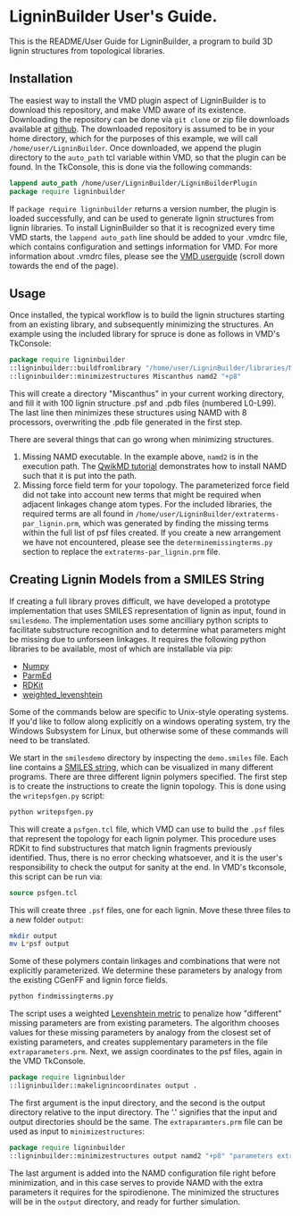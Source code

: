 # LigninBuilder User's Guide.
This is the README/User Guide for LigninBuilder, a program to build 3D lignin structures from topological libraries.

## Installation

The easiest way to install the VMD plugin aspect of LigninBuilder is to download this repository, and make VMD aware of its existence. Downloading the repository can be done via `git clone` or zip file downloads available at [github](https://github.com/jvermaas/LigninBuilder). The downloaded repository is assumed to be in your home directory, which for the purposes of this example, we will call `/home/user/LigninBuilder`. Once downloaded, we append the plugin directory to the `auto_path` tcl variable within VMD, so that the plugin can be found. In the TkConsole, this is done via the following commands:
```tcl
lappend auto_path /home/user/LigninBuilder/LigninBuilderPlugin
package require ligninbuilder
```
If `package require ligninbuilder` returns a version number, the plugin is loaded successfully, and can be used to generate lignin structures from lignin libraries.
To install LigninBuilder so that it is recognized every time VMD starts, the `lappend auto_path` line should be added to your .vmdrc file, which contains configuration and settings information for VMD. For more information about .vmdrc files, please see the [VMD userguide](https://www.ks.uiuc.edu/Research/vmd/current/ug/ug.html) (scroll down towards the end of the page).

## Usage

Once installed, the typical workflow is to build the lignin structures starting from an existing library, and subsequently minimizing the structures. An example using the included library for spruce is done as follows in VMD's TkConsole:
```tcl
package require ligninbuilder
::ligninbuilder::buildfromlibrary "/home/user/LigninBuilder/libraries/Miscanthus Library.txt" Miscanthus
::ligninbuilder::minimizestructures Miscanthus namd2 "+p8"
```
This will create a directory "Miscanthus" in your current working directory, and fill it with 100 lignin structure .psf and .pdb files (numbered L0-L99).
The last line then minimizes these structures using NAMD with 8 processors, overwriting the .pdb file generated in the first step.

There are several things that can go wrong when minimizing structures.
1. Missing NAMD executable. In the example above, `namd2` is in the execution path. The [QwikMD tutorial](https://www.ks.uiuc.edu/Training/Tutorials/qwikmd/qwikmd-tutorial.pdf) demonstrates how to install NAMD such that it is put into the path.
2. Missing force field term for your topology. The parameterized force field did not take into account new terms that might be required when adjacent linkages change atom types. For the included libraries, the required terms are all found in `/home/user/LigninBuilder/extraterms-par_lignin.prm`, which was generated by finding the missing terms within the full list of psf files created. If you create a new arrangement we have not encountered, please see the `determinemissingterms.py` section to replace the `extraterms-par_lignin.prm` file.

## Creating Lignin Models from a SMILES String

If creating a full library proves difficult, we have developed a prototype implementation that uses SMILES representation of lignin as input, found in `smilesdemo`. The implementation uses some ancilliary python scripts to facilitate substructure recognition and to determine what parameters might be missing due to unforseen linkages. It requires the following python libraries to be available, most of which are installable via pip:

- [Numpy](https://pypi.org/project/numpy/)
- [ParmEd](https://pypi.org/project/ParmEd/)
- [RDKit](https://www.rdkit.org/docs/Install.html)
- [weighted_levenshtein](https://pypi.org/project/weighted-levenshtein/)

Some of the commands below are specific to Unix-style operating systems. If you'd like to follow along explicitly on a windows operating system, try the Windows Subsystem for Linux, but otherwise some of these commands will need to be translated.

We start in the `smilesdemo` directory by inspecting the `demo.smiles` file. Each line contains a [SMILES string](https://en.wikipedia.org/wiki/Simplified_molecular-input_line-entry_system), which can be visualized in many different programs. There are three different lignin polymers specified. The first step is to create the instructions to create the lignin topology. This is done using the `writepsfgen.py` script:
```bash
python writepsfgen.py
```
This will create a `psfgen.tcl` file, which VMD can use to build the `.psf` files that represent the topology for each lignin polymer. This procedure uses RDKit to find substructures that match lignin fragments previously identified. Thus, there is no error checking whatsoever, and it is the user's responsibility to check the output for sanity at the end. In VMD's tkconsole, this script can be run via:
```tcl
source psfgen.tcl
```
This will create three `.psf` files, one for each lignin. Move these three files to a new folder `output`:
```bash
mkdir output
mv L*psf output
```
Some of these polymers contain linkages and combinations that were not explicitly parameterized. We determine these parameters by analogy from the existing CGenFF and lignin force fields.
```bash
python findmissingterms.py
```
The script uses a weighted [Levenshtein metric](https://en.wikipedia.org/wiki/Levenshtein_distance) to penalize how "different" missing parameters are from existing parameters. The algorithm chooses values for these missing parameters by analogy from the closest set of existing parameters, and creates supplementary parameters in the file `extraparameters.prm`. Next, we assign coordinates to the psf files, again in the VMD TkConsole.
```tcl
package require ligninbuilder
::ligninbuilder::makelignincoordinates output .
```
The first argument is the input directory, and the second is the output directory relative to the input directory. The '.' signifies that the input and output directories should be the same. The `extraparamters.prm` file can be used as input to `minimizestructures`:
```tcl
package require ligninbuilder
::ligninbuilder::minimizestructures output namd2 "+p8" "parameters extraparameters.prm \n parameters toppar/par_all36_cgenff.prm \n"
```
The last argument is added into the NAMD configuration file right before minimization, and in this case serves to provide NAMD with the extra parameters it requires for the spirodienone. The minimized the structures will be in the `output` directory, and ready for further simulation.
